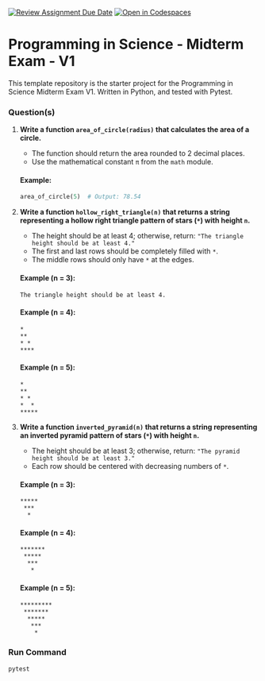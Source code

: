 [![Review Assignment Due Date](https://classroom.github.com/assets/deadline-readme-button-22041afd0340ce965d47ae6ef1cefeee28c7c493a6346c4f15d667ab976d596c.svg)](https://classroom.github.com/a/RNlXoRVE)
[![Open in Codespaces](https://classroom.github.com/assets/launch-codespace-2972f46106e565e64193e422d61a12cf1da4916b45550586e14ef0a7c637dd04.svg)](https://classroom.github.com/open-in-codespaces?assignment_repo_id=18496803)
# Programming in Science - Midterm Exam - V1

This template repository is the starter project for the Programming in Science Midterm Exam V1. Written in Python, and tested with Pytest.

### Question(s)

1. **Write a function `area_of_circle(radius)` that calculates the area of a circle.**
   - The function should return the area rounded to 2 decimal places.
   - Use the mathematical constant `π` from the `math` module.

   #### Example:
   ```python
   area_of_circle(5)  # Output: 78.54
   ```

2. **Write a function `hollow_right_triangle(n)` that returns a string representing a hollow right triangle pattern of stars (`*`) with height `n`.**
   - The height should be at least 4; otherwise, return: `"The triangle height should be at least 4."`
   - The first and last rows should be completely filled with `*`.
   - The middle rows should only have `*` at the edges.

   #### Example (n = 3):
   ```
   The triangle height should be at least 4.
   ```

   #### Example (n = 4):
   ```
   *
   **
   * *
   ****
   ```

   #### Example (n = 5):
   ```
   *
   **
   * *
   *  *
   *****
   ```

3. **Write a function `inverted_pyramid(n)` that returns a string representing an inverted pyramid pattern of stars (`*`) with height `n`.**
   - The height should be at least 3; otherwise, return: `"The pyramid height should be at least 3."`
   - Each row should be centered with decreasing numbers of `*`.
   
   #### Example (n = 3):
   ```
   *****
    ***
     *
   ```
   #### Example (n = 4):
   ```
   *******
    *****
     ***
      *
   ```
   #### Example (n = 5):
   ```
   *********
    *******
     *****
      ***
       *
   ```

### Run Command

```
pytest
```